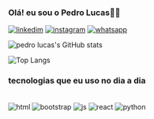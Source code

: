 ### Olá! eu sou o Pedro Lucas👋😁
[![linkedim](https://img.shields.io/badge/LinkedIn-0077B5?style=for-the-badge&logo=linkedin&logoColor=white)](https://www.linkedin.com/in/pedro-lucas-p-a-torquato)
[![instagram](https://img.shields.io/badge/Instagram-E4405F?style=for-the-badge&logo=instagram&logoColor=white)](https://instagram.com/pedro.lxc)
[![whatsapp](https://img.shields.io/badge/WhatsApp-25D366?style=for-the-badge&logo=whatsapp&logoColor=white)](https://wa.me/5521988939600)


![pedro lucas's GitHub stats](https://github-readme-stats.vercel.app/api?username=pedrolucaspat&show_icons=true&theme=radical)

![Top Langs](https://github-readme-stats.vercel.app/api/top-langs/?username=pedrolucaspat&langs_count=8)

### tecnologias que eu uso no dia a dia
<div style="display:inline_block"><br>
  <img align="center" alt="html" src="https://img.shields.io/badge/HTML5-E34F26?style=for-the-badge&logo=html5&logoColor=white("
  <img align="center" alt="html" src="https://img.shields.io/badge/CSS-239120?&style=for-the-badge&logo=css3&logoColor=white">
  <img align="center" alt="bootstrap" src="https://img.shields.io/badge/Bootstrap-563D7C?style=for-the-badge&logo=bootstrap&logoColor=white">
  <img align="center" alt="js" src="https://img.shields.io/badge/JavaScript-323330?style=for-the-badge&logo=javascript&logoColor=F7DF1E">
  <img align="center" alt="react" src="https://img.shields.io/badge/React-20232A?style=for-the-badge&logo=react&logoColor=61DAFB">
  <img align="center" alt="python" src="https://img.shields.io/badge/Python-14354C?style=for-the-badge&logo=python&logoColor=white">

</div>